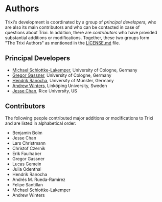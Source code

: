 # Authors

Trixi's development is coordinated by a group of *principal developers*,
who are also its main contributors and who can be contacted in case of
questions about Trixi. In addition, there are *contributors* who have
provided substantial additions or modifications. Together, these two groups form
"The Trixi Authors" as mentioned in the [LICENSE.md](LICENSE.md) file.

## Principal Developers
* [Michael Schlottke-Lakemper](https://www.mi.uni-koeln.de/NumSim/schlottke-lakemper),
  University of Cologne, Germany
* [Gregor Gassner](https://www.mi.uni-koeln.de/NumSim/gregor-gassner),
  University of Cologne, Germany
* [Hendrik Ranocha](https://ranocha.de),
  University of Münster, Germany
* [Andrew Winters](https://liu.se/en/employee/andwi94),
  Linköping University, Sweden
* [Jesse Chan](https://jlchan.github.io),
  Rice University, US

## Contributors
The following people contributed major additions or modifications to Trixi and
are listed in alphabetical order:

* Benjamin Bolm
* Jesse Chan
* Lars Christmann
* Christof Czernik
* Erik Faulhaber
* Gregor Gassner
* Lucas Gemein
* Julia Odenthal
* Hendrik Ranocha
* Andrés M. Rueda-Ramírez
* Felipe Santillan
* Michael Schlottke-Lakemper
* Andrew Winters
